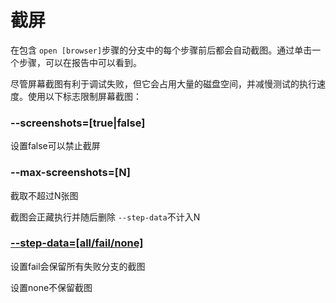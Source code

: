 # 截屏

在包含 `open [browser]`步骤的分支中的每个步骤前后都会自动截图。通过单击一个步骤，可以在报告中可以看到。

尽管屏幕截图有利于调试失败，但它会占用大量的磁盘空间，并减慢测试的执行速度。使用以下标志限制屏幕截图：

### --screenshots=\[true\|false\]

设置false可以禁止截屏

### --max-screenshots=\[N\]

截取不超过N张图

截图会正藏执行并随后删除 `--step-data`不计入N

### [--step-data=\[all/fail/none\]](/yun-xing-ce-shi/ming-ling-xing-xuan-xiang.md)

设置fail会保留所有失败分支的截图

设置none不保留截图



